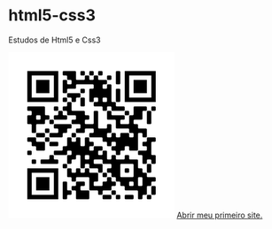# html5-css3
 Estudos de Html5 e Css3
 
<img src="img/frame.png" alt="QR Code">
<a href="https://nicholasteixeira.github.io/projeto-android/">Abrir meu primeiro site.</a>
